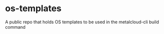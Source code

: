 # os-templates
A public repo that holds OS templates to be used in the metalcloud-cli build command
